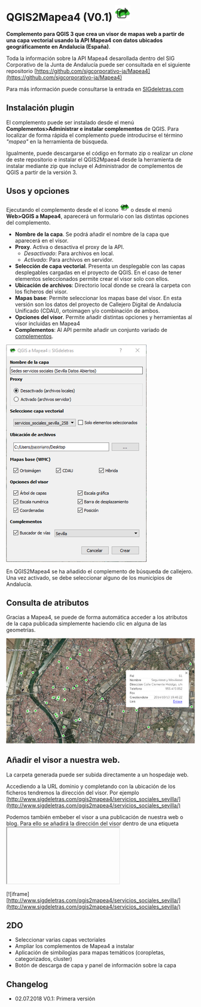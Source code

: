 # QGIS2Mapea4 (V0.1) <img src="icon.png" height="42" width="42">

**Complemento para QGIS 3 que crea un visor de mapas web a partir de una capa vectorial usando la API Mapea4 con datos ubicados geográficamente en Andalucia (España)**.

Toda la información sobre la API Mapea4 desarollada dentro del SIG Corporativo de la Junta de Andalucía puede ser consultada en el siguiente repositorio [https://github.com/sigcorporativo-ja/Mapea4](https://github.com/sigcorporativo-ja/Mapea4)

Para más información puede consultarse la entrada en [SIGdeletras.com](http://www.sigdeletras.com/2017/blog/plugin-de-qgis-para-descarga-de-datos-catastrales-inspire/)

## Instalación plugin

El complemento puede ser instalado desde el menú <b>Complementos>Administrar e instalar complementos</b> de QGIS. Para localizar de forma rápida el complemento puede introducirse el término <i>"mapea"</i> en la herramienta de búsqueda.

Igualmente, puede descargarse el código en formato zip o realizar un *clone* de este repositorio e instalar el QGIS2Mpaea4 desde la herramienta de instalar mediante zip que incluye el Administrador de complementos de QGIS a partir de la versión 3.

## Usos y opciones

Ejecutando el complemento desde el el icono <img src="icon.png" height="25" width="25"> o desde el menú **Web>QGIS a Mapea4**, aparecerá un formulario con las distintas opciones del complemento.

- **Nombre de la capa**. Se podrá añadir el nombre de la capa que aparecerá en el visor.
- **Proxy**. Activa o desactiva el proxy de la API. 
	- *Desactivado*: Para archivos en local.
	- *Activado*: Para archivos en servidor.
- **Selección de capa vectorial**. Presenta un desplegable con las capas desplegables cargadas en el proyecto de QGIS. En el caso de tener elementos seleccionados permite crear el visor solo con ellos.
- **Ubicación de archivos**: Directorio local donde se creará la carpeta con los ficheros del visor.
- **Mapas base**: Permite seleccionar los mapas base del visor. En esta versión son los datos del proyecto de Callejero Digital de Andalucía Unificado (CDAU), ortoimagen y/o combinación de ambos.
- **Opciones del visor**. Permite añadir distintas opciones y herramientas al visor incluidas en Mapea4
- **Complementos**: Al API permite añadir un conjunto variado de [complementos](https://github.com/sigcorporativo-ja/Mapea4/wiki/Plugins). 

![Formulario](img/formulario.png)

En QGIS2Mapea4 se ha añadido el complemento de búsqueda de callejero. Una vez activado, se debe seleccionar alguno de los municipios de Andalucía.

## Consulta de atributos

Gracias a Mapea4, se puede de forma automática acceder a los atributos de la capa publicada simplemente haciendo clic en alguna de las geometrías.

![Formulario](img/info_popup.png)

## Añadir el visor a nuestra web.

La carpeta generada puede ser subida directamente a un hospedaje web. 

Accediendo a la URL dominio y completando con la ubicación de los ficheros tendremos la dirección del visor.  Por ejemplo [http://www.sigdeletras.com/qgis2mapea4/servicios_sociales_sevilla/](http://www.sigdeletras.com/qgis2mapea4/servicios_sociales_sevilla/)

Podemos también embeber el visor a una publicación de nuestra web o blog. Para ello se añadirá la dirección del visor dentro de una etiqueta <iframe> y los parámetros básicos para su configuración.

El código de ejemplos y el resultado lo tenéis a continuación.

	<iframe width="525" height="350" frameborder="0" scrolling="no" marginheight="0" marginwidth="0" 
	src="http://www.sigdeletras.com/qgis2mapea4/servicios_sociales_sevilla/"> </iframe> 

[![asciicast]<iframe width="525" height="350" frameborder="0" scrolling="no" marginheight="0" marginwidth="0" 
	src="http://www.sigdeletras.com/qgis2mapea4/servicios_sociales_sevilla/"> </iframe>
	
[![iframe][http://www.sigdeletras.com/qgis2mapea4/servicios_sociales_sevilla/](http://www.sigdeletras.com/qgis2mapea4/servicios_sociales_sevilla/)
## 2DO

- Seleccionar varias capas vectoriales
- Ampliar los complementos de Mapea4 a instalar
- Aplicación de simbilogías para mapas temáticos (coropletas, categorizados, cluster)
- Botón de descarga de capa y panel de información sobre la capa

## Changelog
- 02.07.2018 V0.1: Primera versión
